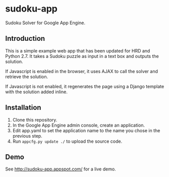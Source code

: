# sudoku-app

Sudoku Solver for Google App Engine.

## Introduction

This is a simple example web app that has been updated for HRD and Python 2.7. It takes a Sudoku puzzle as input in a text box and outputs the solution.

If Javascript is enabled in the browser, it uses AJAX to call the solver and retrieve the solution.

If Javascript is not enabled, it regenerates the page using a Django template with the solution added inline.

## Installation

1. Clone this repository.
1. In the Google App Engine admin console, create an application.
1. Edit app.yaml to set the application name to the name you chose in the previous step.
1. Run ```appcfg.py update ./``` to upload the source code.

## Demo

See http://sudoku-app.appspot.com/ for a live demo.
